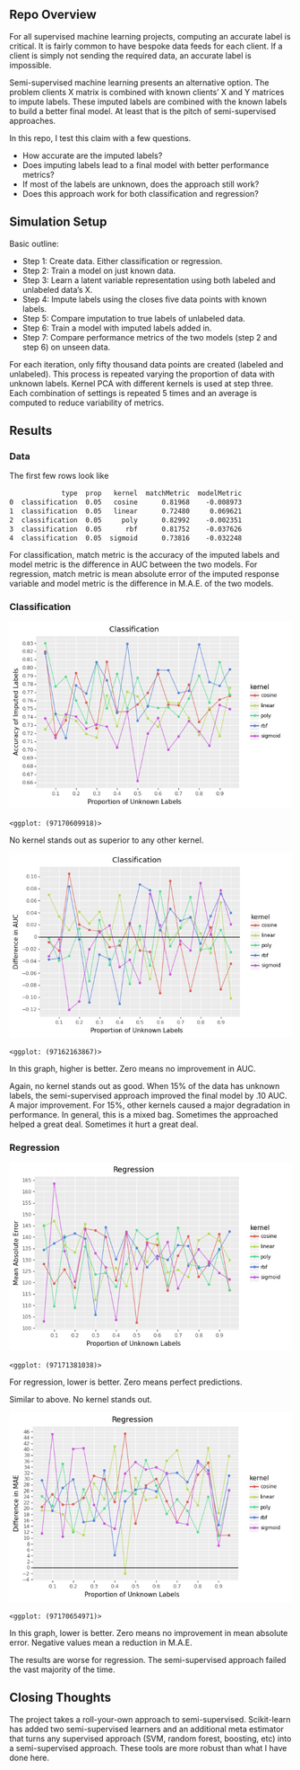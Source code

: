 
## Repo Overview

For all supervised machine learning projects, computing an accurate
label is critical. It is fairly common to have bespoke data feeds for
each client. If a client is simply not sending the required data, an
accurate label is impossible.

Semi-supervised machine learning presents an alternative option. The
problem clients X matrix is combined with known clients’ X and Y
matrices to impute labels. These imputed labels are combined with the
known labels to build a better final model. At least that is the pitch
of semi-supervised approaches.

In this repo, I test this claim with a few questions.

- How accurate are the imputed labels?
- Does imputing labels lead to a final model with better performance
  metrics?
- If most of the labels are unknown, does the approach still work?
- Does this approach work for both classification and regression?

## Simulation Setup

Basic outline:

- Step 1: Create data. Either classification or regression.
- Step 2: Train a model on just known data.
- Step 3: Learn a latent variable representation using both labeled and
  unlabeled data’s X.
- Step 4: Impute labels using the closes five data points with known
  labels.
- Step 5: Compare imputation to true labels of unlabeled data.
- Step 6: Train a model with imputed labels added in.
- Step 7: Compare performance metrics of the two models (step 2 and
  step 6) on unseen data.

For each iteration, only fifty thousand data points are created (labeled
and unlabeled). This process is repeated varying the proportion of data
with unknown labels. Kernel PCA with different kernels is used at step
three. Each combination of settings is repeated 5 times and an average
is computed to reduce variability of metrics.

## Results

### Data

The first few rows look like

                 type  prop   kernel  matchMetric  modelMetric
    0  classification  0.05   cosine      0.81968    -0.008973
    1  classification  0.05   linear      0.72480     0.069621
    2  classification  0.05     poly      0.82992    -0.002351
    3  classification  0.05      rbf      0.81752    -0.037626
    4  classification  0.05  sigmoid      0.73816    -0.032248

For classification, match metric is the accuracy of the imputed labels
and model metric is the difference in AUC between the two models. For
regression, match metric is mean absolute error of the imputed response
variable and model metric is the difference in M.A.E. of the two models.

### Classification

![](README_files/figure-commonmark/cell-4-output-1.png)

    <ggplot: (97170609918)>

No kernel stands out as superior to any other kernel.

![](README_files/figure-commonmark/cell-5-output-1.png)

    <ggplot: (97162163867)>

In this graph, higher is better. Zero means no improvement in AUC.

Again, no kernel stands out as good. When 15% of the data has unknown
labels, the semi-supervised approach improved the final model by .10
AUC. A major improvement. For 15%, other kernels caused a major
degradation in performance. In general, this is a mixed bag. Sometimes
the approached helped a great deal. Sometimes it hurt a great deal.

### Regression

![](README_files/figure-commonmark/cell-6-output-1.png)

    <ggplot: (97171381038)>

For regression, lower is better. Zero means perfect predictions.

Similar to above. No kernel stands out.

![](README_files/figure-commonmark/cell-7-output-1.png)

    <ggplot: (97170654971)>

In this graph, lower is better. Zero means no improvement in mean
absolute error. Negative values mean a reduction in M.A.E.

The results are worse for regression. The semi-supervised approach
failed the vast majority of the time.

## Closing Thoughts

The project takes a roll-your-own approach to semi-supervised.
Scikit-learn has added two semi-supervised learners and an additional
meta estimator that turns any supervised approach (SVM, random forest,
boosting, etc) into a semi-supervised approach. These tools are more
robust than what I have done here.
